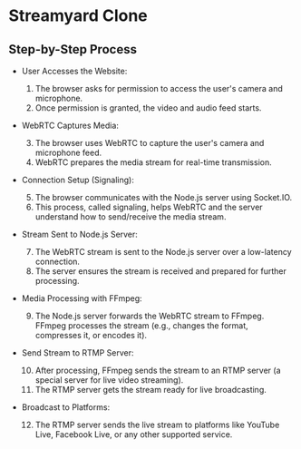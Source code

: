 
# Streamyard Clone 
## Step-by-Step Process

- User Accesses the Website:

    1. The browser asks for permission to access the user's camera and microphone.
    2. Once permission is granted, the video and audio feed starts.

- WebRTC Captures Media:

    3. The browser uses WebRTC to capture the user's camera and microphone feed.
    4. WebRTC prepares the media stream for real-time transmission.

- Connection Setup (Signaling):

    5. The browser communicates with the Node.js server using Socket.IO.
    6. This process, called signaling, helps WebRTC and the server understand how to send/receive the media stream.

- Stream Sent to Node.js Server:

    7. The WebRTC stream is sent to the Node.js server over a low-latency connection.
    8. The server ensures the stream is received and prepared for  further processing.

- Media Processing with FFmpeg:

    9. The Node.js server forwards the WebRTC stream to FFmpeg.
    FFmpeg processes the stream (e.g., changes the format, compresses it, or encodes it).

- Send Stream to RTMP Server:

    10. After processing, FFmpeg sends the stream to an RTMP server (a special server for live video streaming).
    11. The RTMP server gets the stream ready for live broadcasting.

- Broadcast to Platforms:

    12. The RTMP server sends the live stream to platforms like YouTube Live, Facebook Live, or any other supported service.



